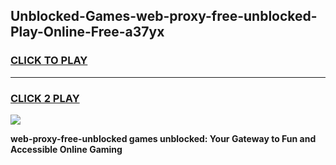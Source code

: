 
## Unblocked-Games-web-proxy-free-unblocked-Play-Online-Free-a37yx
<h3>
<a href="https://premium76.site?title=web-proxy-free-unblocked&ref=26A">CLICK TO PLAY</a></h3>
<hr>

<h3>
<a href="https://premium76.site?title=web-proxy-free-unblocked&ref=26A">CLICK 2 PLAY</a>
  
</h3>

<a href="https://premium76.site?title=web-proxy-free-unblocked&ref=26A"><img src="https://clearcache.store/games.png"></a>


**web-proxy-free-unblocked games unblocked: Your Gateway to Fun and Accessible Online Gaming**
